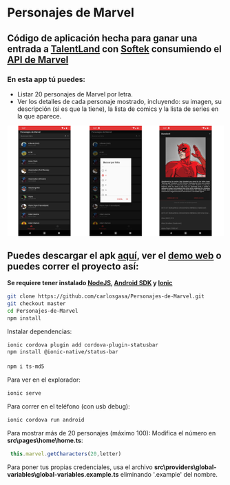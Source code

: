 # Personajes de Marvel
## Código de aplicación hecha para ganar una entrada a [TalentLand][df1] con [Softek][df7] consumiendo el [API de Marvel][df8]

### En esta app tú puedes:
* Listar 20 personajes de Marvel por letra.
* Ver los detalles de cada personaje mostrado, incluyendo: su imagen, su descripción (si es que la tiene), la lista de comics y la lista de series en la que aparece.

<img src="img/caps.jpg">

## Puedes descargar el apk [aquí][df2], ver el [demo web][df6] o   puedes correr el proyecto así:

**Se requiere tener instalado [NodeJS][df3], [Android SDK][df4] y [Ionic][df5]**

```sh
git clone https://github.com/carlosgasa/Personajes-de-Marvel.git
git checkout master
cd Personajes-de-Marvel
npm install
```
Instalar dependencias:
```sh
ionic cordova plugin add cordova-plugin-statusbar
npm install @ionic-native/status-bar

npm i ts-md5
```

Para ver en el explorador:
```sh
ionic serve
```
Para correr en el teléfono (con usb debug):
```sh
ionic cordova run android
```

Para mostrar más de 20 personajes (máximo 100):
Modifica el número en **src\pages\home\home.ts**:
```ts
 this.marvel.getCharacters(20,letter)
```
Para poner tus propias credenciales, usa el archivo **src\providers\global-variables\global-variables.example.ts** eliminando '.example' del nombre.



[df1]: <https://www.talent-land.mx/>
[df2]: <https://github.com/carlosgasa/Personajes-de-Marvel/raw/gh-pages/marvel_app_prod_1.0.0.apk>
[df3]:<https://nodejs.org/es/>
[df4]:<https://developer.android.com/studio>
[df5]:<https://ionicframework.com/>
[df6]:<https://carlosgasa.github.io/Personajes-de-Marvel/>
[df7]:<https://www.facebook.com/softtek/>
[df8]:<https://developer.marvel.com>
